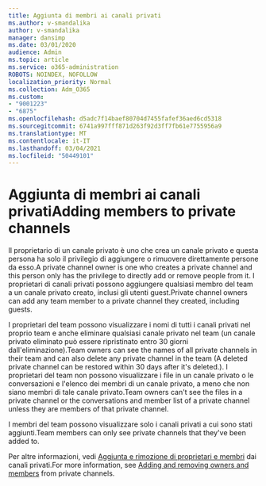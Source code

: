 ```yaml
---
title: Aggiunta di membri ai canali privati
ms.author: v-smandalika
author: v-smandalika
manager: dansimp
ms.date: 03/01/2020
audience: Admin
ms.topic: article
ms.service: o365-administration
ROBOTS: NOINDEX, NOFOLLOW
localization_priority: Normal
ms.collection: Adm_O365
ms.custom:
- "9001223"
- "6875"
ms.openlocfilehash: d5adc7f14baef80704d7455fafef36aed6cd5318
ms.sourcegitcommit: 6741a997fff871d263f92d3ff7fb61e7755956a9
ms.translationtype: MT
ms.contentlocale: it-IT
ms.lasthandoff: 03/04/2021
ms.locfileid: "50449101"
---
```

# <a name="adding-members-to-private-channels"></a><span data-ttu-id="4b160-102">Aggiunta di membri ai canali privati</span><span class="sxs-lookup"><span data-stu-id="4b160-102">Adding members to private channels</span></span>

<span data-ttu-id="4b160-103">Il proprietario di un canale privato è uno che crea un canale privato e questa persona ha solo il privilegio di aggiungere o rimuovere direttamente persone da esso.</span><span class="sxs-lookup"><span data-stu-id="4b160-103">A private channel owner is one who creates a private channel and this person only has the privilege to directly add or remove people from it.</span></span> <span data-ttu-id="4b160-104">I proprietari di canali privati possono aggiungere qualsiasi membro del team a un canale privato creato, inclusi gli utenti guest.</span><span class="sxs-lookup"><span data-stu-id="4b160-104">Private channel owners can add any team member to a private channel they created, including guests.</span></span>

<span data-ttu-id="4b160-105">I proprietari del team possono visualizzare i nomi di tutti i canali privati nel proprio team e anche eliminare qualsiasi canale privato nel team (un canale privato eliminato può essere ripristinato entro 30 giorni dall'eliminazione).</span><span class="sxs-lookup"><span data-stu-id="4b160-105">Team owners can see the names of all private channels in their team and can also delete any private channel in the team (A deleted private channel can be restored within 30 days after it's deleted.).</span></span> <span data-ttu-id="4b160-106">I proprietari del team non possono visualizzare i file in un canale privato o le conversazioni e l'elenco dei membri di un canale privato, a meno che non siano membri di tale canale privato.</span><span class="sxs-lookup"><span data-stu-id="4b160-106">Team owners can't see the files in a private channel or the conversations and member list of a private channel unless they are members of that private channel.</span></span>

<span data-ttu-id="4b160-107">I membri del team possono visualizzare solo i canali privati a cui sono stati aggiunti.</span><span class="sxs-lookup"><span data-stu-id="4b160-107">Team members can only see private channels that they've been added to.</span></span>

<span data-ttu-id="4b160-108">Per altre informazioni, vedi [Aggiunta e rimozione di proprietari e membri](https://docs.microsoft.com/MicrosoftTeams/private-channels#adding-and-removing-owners-and-members) dai canali privati.</span><span class="sxs-lookup"><span data-stu-id="4b160-108">For more information, see [Adding and removing owners and members](https://docs.microsoft.com/MicrosoftTeams/private-channels#adding-and-removing-owners-and-members) from private channels.</span></span>
